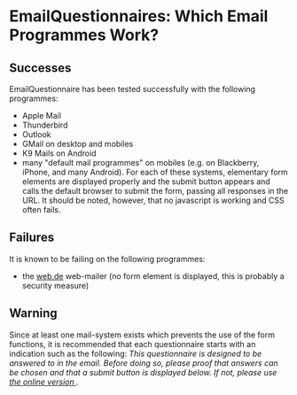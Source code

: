 # EmailQuestionnaires: Which Email Programmes Work?

## Successes
EmailQuestionnaire has been tested successfully with the following programmes:
* Apple Mail
* Thunderbird
* Outlook
* GMail on desktop and mobiles
* K9 Mails on Android
* many "default mail programmes" on mobiles (e.g. on Blackberry, iPhone, and many Android).
For each of these systems, elementary form elements are displayed properly and the submit button appears and calls the default browser to submit the form, passing all responses in the URL. It should be noted, however, that no javascript is working and CSS often fails.

## Failures
It is known to be failing on the following programmes:
* the [web.de](http://web.de) web-mailer (no form element is displayed, this is probably a security measure)

## Warning
Since at least one mail-system exists which prevents the use of the form functions, it is recommended that each questionnaire starts with an indication such as the following:
_This questionnaire is designed to be answered to in the email. Before doing so, please proof that answers can be chosen and that a submit button is displayed below. If not, please use [the online version ](http://myserver/static/questionnaire.html)._
